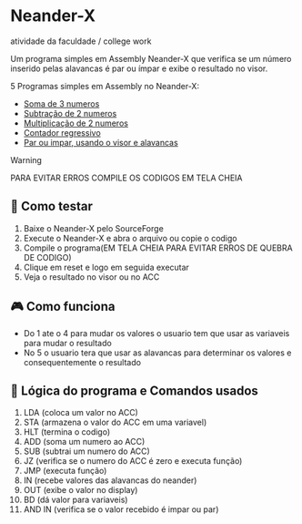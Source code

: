 # Neander-X
atividade da faculdade / college work

Um programa simples em Assembly Neander-X que verifica se um número inserido pelas alavancas é par ou ímpar e exibe o resultado no visor.

5 Programas simples em Assembly no Neander-X:
- [Soma de 3 numeros](/soma.asm)
- [Subtração de 2 numeros](/sub.asm)
- [Multiplicação de 2 numeros](mult.asm)
- [Contador regressivo](count.asm)
- [Par ou impar, usando o visor e alavancas](imparoupar.asm)


> [!WARNING]
> PARA EVITAR ERROS COMPILE OS CODIGOS EM TELA CHEIA

## 🧪 Como testar

1. Baixe o Neander-X pelo SourceForge
2. Execute o Neander-X e abra o arquivo ou copie o codigo
3. Compile o programa(EM TELA CHEIA PARA EVITAR ERROS DE QUEBRA DE CODIGO)
4. Clique em reset e logo em seguida executar
5. Veja o resultado no visor ou no ACC


## 🎮 Como funciona

- Do 1 ate o 4 para mudar os valores o usuario tem que usar as variaveis para mudar o resultado
- No 5 o usuario tera que usar as alavancas para determinar os valores e consequentemente o resultado 

## 🧠 Lógica do programa e Comandos usados

1. LDA      (coloca um valor no ACC)
2. STA      (armazena o valor do ACC em uma variavel)
3. HLT      (termina o codigo)
4. ADD      (soma um numero ao ACC)
6. SUB      (subtrai um numero do ACC)
7. JZ       (verifica se o numero do ACC é zero e executa função)
8. JMP      (executa função)
9. IN       (recebe valores das alavancas do neander)
10. OUT     (exibe o valor no display)
11. BD      (dá valor para variaveis)
12. AND IN  (verifica se o valor recebido é impar ou par)

